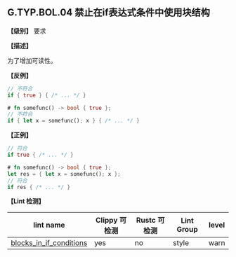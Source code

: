 ## G.TYP.BOL.04 禁止在if表达式条件中使用块结构

**【级别】** 要求

**【描述】**

为了增加可读性。

**【反例】**

```rust
// 不符合
if { true } { /* ... */ }

# fn somefunc() -> bool { true };
// 不符合
if { let x = somefunc(); x } { /* ... */ }
```

**【正例】**

```rust
// 符合
if true { /* ... */ }

# fn somefunc() -> bool { true };
let res = { let x = somefunc(); x };
// 符合
if res { /* ... */ }
```

**【Lint 检测】**

| lint name | Clippy 可检测 | Rustc 可检测 | Lint Group | level |
| ------ | ---- | --------- | ------ | ------ | 
| [blocks_in_if_conditions  ](https://rust-lang.github.io/rust-clippy/master/#blocks_in_if_conditions  ) | yes| no | style | warn |


